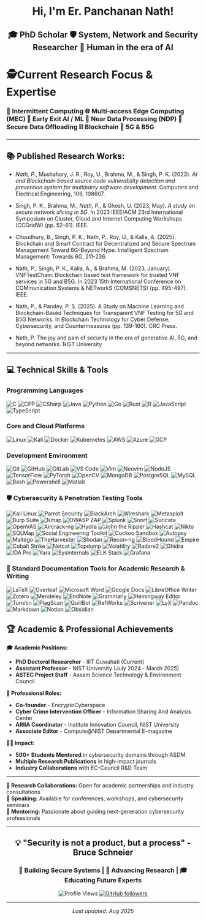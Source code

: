 <div align="center">
  
# Hi, I'm Er. Panchanan Nath! 

## 🎓 PhD Scholar 🛡️ System, Network and Security Researcher 🧠 Human in the era of AI

</div>

<!-- <img src="https://readme-typing-svg.herokuapp.com?font=Fira+Code&size=22&duration=3000&pause=1000&color=00FF00&center=true&vCenter=true&width=600&lines=Welcome+to+my+GitHub+Profile!;Cybersecurity+Research+%26+Innovation;AI+%2B+Blockchain+for+Security;Building+Secure+Tomorrow+🚀" alt="Typing SVG" />

<img src="https://readme-typing-svg.herokuapp.com?font=Fira+Code&size=22&duration=3000&pause=1000&color=00FF00&center=true&vCenter=true&width=700&lines=📶+Intermittent+Computing;🌐+Multi-access+Edge+Computing+(MEC);🚪+Early+Exit+Networks;💾+Near+Data+Processing+(NDP);🔐+Secure+Data+Offloading;🕵️+Security+Researcher;⛓️+Blockchain;📡+5G+%26+B5G;🧠+AI+%2F+ML" alt="Typing SVG" /> 
---
## 🚀 About Me
- 🔬 **Current Research:** Early Exit Deep Neural Networks, Multi-acess Edge Computing, Intermittent Computing, Secure Data Offloading, 
- 🏛️ **Institution:** Indian Institute of Information Technology Guwahati
- 📚 **Background:** Former Assistant Professor, Industry Expert, Security Consultant
- 🌐 **Website:** [Check Profile](https://sites.google.com/iiitg.ac.in/erpanchanannath)
- 📍 **Location:** Guwahati, Assam, India
---
-->

# 🕵️Current Research Focus & Expertise

### 📶 Intermittent Computing 🌐 Multi-access Edge Computing (MEC) 🚪 Early Exit AI / ML 💾 Near Data Processing (NDP) 🔐 Secure Data Offloading  ⛓️ Blockchain 📡 5G & B5G 
</div>


---

## 📚 Published Research Works:
- *Nath, P.*, Mushahary, J. R., Roy, U., Brahma, M., & Singh, P. K. (2023). *AI and Blockchain-based source code vulnerability detection and prevention system for multiparty software development*. Computers and Electrical Engineering, 106, 108607.
  
- Singh, P. K., Brahma, M., *Nath, P.*, & Ghosh, U. (2023, May). *A study on secure network slicing in 5G*. In 2023 IEEE/ACM 23rd International Symposium on Cluster, Cloud and Internet Computing Workshops (CCGridW) (pp. 52-61). IEEE.
  
- Choudhury, B., Singh, P. K., Nath, P., Roy, U., & Kalla, A. (2025). Blockchain and Smart Contract for Decentralized and Secure Spectrum Management Toward 6G–Beyond Hype. Intelligent Spectrum Management: Towards 6G, 211-236.
  
- Nath, P., Singh, P. K., Kalla, A., & Brahma, M. (2023, January). VNFTestChain: Blockchain based test framework for trusted VNF services in 5G and B5G. In 2023 15th International Conference on COMmunication Systems & NETworkS (COMSNETS) (pp. 495-497). IEEE.
  
- Nath, P., & Pandey, P. S. (2025). A Study on Machine Learning and Blockchain-Based Techniques for Transparent VNF Testing for 5G and B5G Networks. In Blockchain Technology for Cyber Defense, Cybersecurity, and Countermeasures (pp. 139-160). CRC Press.
  
- Nath, P. The joy and pain of security in the era of generative AI, 5G, and beyond networks. NIST University
---

## 💻 Technical Skills & Tools

<div align="left">

### Programming Languages
![C](https://skillicons.dev/icons?i=c)
![CPP](https://skillicons.dev/icons?i=cpp)
![CSharp](https://skillicons.dev/icons?i=cs)
![Java](https://skillicons.dev/icons?i=java)
![Python](https://skillicons.dev/icons?i=python)
![Go](https://skillicons.dev/icons?i=go)
![Rust](https://skillicons.dev/icons?i=rust)
![R](https://skillicons.dev/icons?i=r)
![JavaScript](https://skillicons.dev/icons?i=js)
![TypeScript](https://skillicons.dev/icons?i=ts)


### Core and Cloud Platforms
![Linux](https://skillicons.dev/icons?i=linux)
![Kali](https://skillicons.dev/icons?i=kali)
![Docker](https://skillicons.dev/icons?i=docker)
![Kubernetes](https://skillicons.dev/icons?i=kubernetes)
![AWS](https://skillicons.dev/icons?i=aws)
![Azure](https://skillicons.dev/icons?i=azure)
![GCP](https://skillicons.dev/icons?i=gcp)

### Development Environment
![Git](https://skillicons.dev/icons?i=git)
![GitHub](https://skillicons.dev/icons?i=github)
![GitLab](https://skillicons.dev/icons?i=gitlab)
![VS Code](https://skillicons.dev/icons?i=vscode)
![Vim](https://skillicons.dev/icons?i=vim)
![Neovim](https://skillicons.dev/icons?i=neovim)
![NodeJS](https://skillicons.dev/icons?i=nodejs)
![TensorFlow](https://skillicons.dev/icons?i=tensorflow)
![PyTorch](https://skillicons.dev/icons?i=pytorch)
![OpenCV](https://skillicons.dev/icons?i=opencv)
![MongoDB](https://skillicons.dev/icons?i=mongodb)
![PostgreSQL](https://skillicons.dev/icons?i=postgresql)
![MySQL](https://skillicons.dev/icons?i=mysql)
![Bash](https://skillicons.dev/icons?i=bash)
![Powershell](https://skillicons.dev/icons?i=powershell)
![Matlab](https://skillicons.dev/icons?i=matlab)

### 🛡 Cybersecurity & Penetration Testing Tools

![Kali Linux](https://img.shields.io/badge/Kali%20Linux-557C94?logo=kalilinux&logoColor=white)
![Parrot Security](https://img.shields.io/badge/Parrot%20Security-1BA2E0?logo=linux&logoColor=white)
![BlackArch](https://img.shields.io/badge/BlackArch-000000?logo=linux&logoColor=white)
![Wireshark](https://img.shields.io/badge/Wireshark-1679A7?logo=wireshark&logoColor=white)
![Metasploit](https://img.shields.io/badge/Metasploit-2E64FE?logo=security&logoColor=white)
![Burp Suite](https://img.shields.io/badge/Burp%20Suite-FF6F00?logo=burpsuite&logoColor=white)
![Nmap](https://img.shields.io/badge/Nmap-004F91?logo=nmap&logoColor=white)
![OWASP ZAP](https://img.shields.io/badge/OWASP%20ZAP-231F20?logo=owasp&logoColor=white)
![Splunk](https://img.shields.io/badge/Splunk-000000?logo=splunk&logoColor=white)
![Snort](https://img.shields.io/badge/Snort-CC0000?logo=security&logoColor=white)
![Suricata](https://img.shields.io/badge/Suricata-FF4500?logo=security&logoColor=white)
![OpenVAS](https://img.shields.io/badge/OpenVAS-006400?logo=security&logoColor=white)
![Aircrack-ng](https://img.shields.io/badge/Aircrack--ng-333333?logo=wifi&logoColor=white)
![Hydra](https://img.shields.io/badge/Hydra-FF0000?logo=security&logoColor=white)
![John the Ripper](https://img.shields.io/badge/John%20the%20Ripper-FFD700?logo=security&logoColor=black)
![Hashcat](https://img.shields.io/badge/Hashcat-00CED1?logo=security&logoColor=white)
![Nikto](https://img.shields.io/badge/Nikto-8B0000?logo=security&logoColor=white)
![SQLMap](https://img.shields.io/badge/SQLMap-FFD700?logo=database&logoColor=black)
![Social Engineering Toolkit](https://img.shields.io/badge/SET-FF1493?logo=social&logoColor=white)
![Cuckoo Sandbox](https://img.shields.io/badge/Cuckoo%20Sandbox-696969?logo=python&logoColor=white)
![Autopsy](https://img.shields.io/badge/Autopsy-191970?logo=security&logoColor=white)
![Maltego](https://img.shields.io/badge/Maltego-FF6347?logo=security&logoColor=white)
![TheHarvester](https://img.shields.io/badge/TheHarvester-483D8B?logo=security&logoColor=white)
![Shodan](https://img.shields.io/badge/Shodan-FF0000?logo=shodan&logoColor=white)
![Recon-ng](https://img.shields.io/badge/Recon--ng-2F4F4F?logo=security&logoColor=white)
![BloodHound](https://img.shields.io/badge/BloodHound-8B0000?logo=security&logoColor=white)
![Empire](https://img.shields.io/badge/Empire-000000?logo=security&logoColor=white)
![Cobalt Strike](https://img.shields.io/badge/Cobalt%20Strike-1E90FF?logo=security&logoColor=white)
![Netcat](https://img.shields.io/badge/Netcat-008B8B?logo=terminal&logoColor=white)
![Tcpdump](https://img.shields.io/badge/Tcpdump-2E8B57?logo=security&logoColor=white)
![Volatility](https://img.shields.io/badge/Volatility-FFA500?logo=security&logoColor=white)
![Radare2](https://img.shields.io/badge/Radare2-000000?logo=security&logoColor=white)
![Ghidra](https://img.shields.io/badge/Ghidra-DC143C?logo=security&logoColor=white)
![IDA Pro](https://img.shields.io/badge/IDA%20Pro-8B0000?logo=security&logoColor=white)
![Yara](https://img.shields.io/badge/Yara-4682B4?logo=security&logoColor=white)
![Sysinternals](https://img.shields.io/badge/Sysinternals-4B0082?logo=windows&logoColor=white)
![ELK Stack](https://img.shields.io/badge/ELK%20Stack-005571?logo=elasticstack&logoColor=white)
![Grafana](https://img.shields.io/badge/Grafana-F46800?logo=grafana&logoColor=white)

### 📝 Standard Documentation Tools for Academic Research & Writing

![LaTeX](https://img.shields.io/badge/LaTeX-008080?logo=latex&logoColor=white)
![Overleaf](https://img.shields.io/badge/Overleaf-47A141?logo=overleaf&logoColor=white)
![Microsoft Word](https://img.shields.io/badge/Microsoft%20Word-2B579A?logo=microsoft-word&logoColor=white)
![Google Docs](https://img.shields.io/badge/Google%20Docs-4285F4?logo=googledocs&logoColor=white)
![LibreOffice Writer](https://img.shields.io/badge/LibreOffice%20Writer-18A303?logo=libreoffice&logoColor=white)
![Zotero](https://img.shields.io/badge/Zotero-CC2936?logo=zotero&logoColor=white)
![Mendeley](https://img.shields.io/badge/Mendeley-A41F35?logo=mendeley&logoColor=white)
![EndNote](https://img.shields.io/badge/EndNote-FF0000?logo=endnote&logoColor=white)
![Grammarly](https://img.shields.io/badge/Grammarly-15C39A?logo=grammarly&logoColor=white)
![Hemingway Editor](https://img.shields.io/badge/Hemingway%20Editor-FF6600?logo=writing&logoColor=white)
![Turnitin](https://img.shields.io/badge/Turnitin-FF0000?logo=turnitin&logoColor=white)
![PlagScan](https://img.shields.io/badge/PlagScan-003399?logo=security&logoColor=white)
![QuillBot](https://img.shields.io/badge/QuillBot-00A67E?logo=quillbot&logoColor=white)
![RefWorks](https://img.shields.io/badge/RefWorks-FF6F00?logo=refworks&logoColor=white)
![Scrivener](https://img.shields.io/badge/Scrivener-000000?logo=writing&logoColor=white)
![LyX](https://img.shields.io/badge/LyX-005C5C?logo=latex&logoColor=white)
![Pandoc](https://img.shields.io/badge/Pandoc-333333?logo=markdown&logoColor=white)
![Markdown](https://img.shields.io/badge/Markdown-000000?logo=markdown&logoColor=white)
![Notion](https://img.shields.io/badge/Notion-000000?logo=notion&logoColor=white)
![Obsidian](https://img.shields.io/badge/Obsidian-483699?logo=obsidian&logoColor=white)

</div>

<!--
**🛡️ Cybersecurity Expertise:**
- **Network Defense & Infrastructure Security**
- **Web Penetration Testing & Ethical Hacking**
- **Blockchain Integration for Trusted Services**
- **AI-based Threat Detection & Analysis**
- **Cryptographic Implementation & Analysis**

**🔧 Development Stack:**
- **Backend:** Python, C#, Java, Node.js
- **Security Tools:** Custom vulnerability scanners, penetration testing frameworks
- **Research Platforms:** MATLAB, R, Various ML/AI libraries
- **Network:** 5G/B5G protocols, network simulation tools

---

## 📊 GitHub Statistics

<div align="center">
  
<img height="180em" src="https://github-readme-stats.vercel.app/api?username=PanchananNath&show_icons=true&theme=dark&include_all_commits=true&count_private=true"/>
<img height="180em" src="https://github-readme-stats.vercel.app/api/top-langs/?username=PanchananNath&layout=compact&langs_count=8&theme=dark"/>

</div>

<div align="center">
  
[![GitHub Streak](https://github-readme-streak-stats.herokuapp.com/?user=PanchananNath&theme=dark)](https://github.com/PanchananNath)

</div>

---
-->

## 🏆 Academic & Professional Achievements

**🎓 Academic Positions:**
- **PhD Doctoral Researcher** - IIIT Guwahati (Current)
- **Assistant Professor** - NIST University (July 2024 - March 2025)
- **ASTEC Project Staff** - Assam Science Technology & Environment Council

**🏅 Professional Roles:**
- **Co-founder** - EncryptoCyberspace
- **Cyber Crime Intervention Officer** - Information Sharing And Analysis Center
- **ARIIA Coordinator** - Institute Innovation Council, NIST University
- **Associate Editor** - Compute@NIST Departmental E-magazine

**👨‍🏫 Impact:**
- **500+ Students Mentored** in cybersecurity domains through ASDM
- **Multiple Research Publications** in high-impact journals
- **Industry Collaborations** with EC-Council R&D Team

---
<!--
## 🔬 Featured Research Projects

<div align="center">

### 🚀 Pinned Research Repositories

</div>

**1. 🔐 [Encryption_and_Decryption_Using_DES_Algorithm](https://github.com/PanchananNath/Encryption_and_Decryption_Using_DES_Algorithm)**
- Implementation of DES algorithm for text encryption/decryption
- **Language:** C | **Focus:** Cryptographic Implementation

**2. 🛡️ [Improved_3DES_Cryptographic_algorithm_for_Information-Security](https://github.com/PanchananNath/Improved_3DES_Cryptographic_algorithm_for_Information-Security)**
- Enhanced 3-DES implementation for multimedia data security
- **Language:** C# | **Focus:** Advanced Cryptography

**3. 🔒 [Simple_textfile_Encrypter](https://github.com/PanchananNath/Simple_textfile_Encrypter)**
- Custom substitution-based file encryption tool
- **Language:** C | **Focus:** Security Tools Development

**4. 🤖 [AI-Blockchain Vulnerability Detection System (scvdp)](https://github.com/PanchananNath/scvdp)**
- Cutting-edge research project combining AI and blockchain for code security
- **Collaboration:** Multi-institutional research initiative

---

## 🌐 Connect & Collaborate

<div align="center">

[![Website](https://img.shields.io/badge/Website-Academic%20Profile-blue?style=for-the-badge&logo=google-chrome&logoColor=white)](https://sites.google.com/iiitg.ac.in/erpanchanannath)
[![GitHub](https://img.shields.io/badge/GitHub-EncryptedHacker-black?style=for-the-badge&logo=github&logoColor=white)](https://github.com/PanchananNath)
[![Email](https://img.shields.io/badge/Email-Research%20Collaboration-red?style=for-the-badge&logo=gmail&logoColor=white)](mailto:your.email@iiitg.ac.in)
[![LinkedIn](https://img.shields.io/badge/LinkedIn-Professional%20Network-blue?style=for-the-badge&logo=linkedin&logoColor=white)](https://linkedin.com/in/yourprofile)

</div>
-->

**📧 Research Collaborations:** Open for academic partnerships and industry consultations  
**🎤 Speaking:** Available for conferences, workshops, and cybersecurity seminars  
**🤝 Mentoring:** Passionate about guiding next-generation cybersecurity professionals

---
<!--
## 🎯 Current Focus & Future Goals

**🔬 Research Pipeline:**
- Expanding AI-driven vulnerability detection to cloud-native applications
- Exploring quantum-resistant cryptographic implementations
- Developing next-gen blockchain security frameworks for IoT ecosystems

**🎓 Academic Goals:**
- Completing PhD thesis on "AI and Blockchain Integration for Software Security"
- Publishing in top-tier security conferences (IEEE S&P, CCS, NDSS)
- Building international research collaborations

**💼 Industry Impact:**
- Bridging academic research with real-world security challenges
- Contributing to open-source security tools and frameworks
- Advancing cybersecurity education through innovative teaching methods

---
-->
<div align="center">

## 💡 "Security is not a product, but a process" - Bruce Schneier

### 🚀 Building Secure Systems | 🔬 Advancing Research | 🎓 Educating Future Experts

![Profile Views](https://komarev.com/ghpvc/?username=PanchananNath&color=green&style=flat-square&label=Profile+Views)
[![GitHub followers](https://img.shields.io/github/followers/PanchananNath?style=social)](https://github.com/PanchananNath)

---

*Last updated: Aug 2025*

</div>
